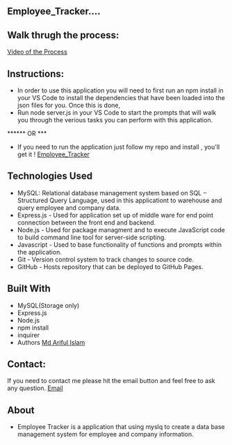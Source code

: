 ## Employee_Tracker....

## Walk thrugh the process:
[Video of the Process](https://drive.google.com/file/d/11kMv4RU-l8TPLHOOSN0UZTcKMoBlVN7s/view?usp=sharing)

## Instructions:
* In order to use this application you will need to first run an npm install in your VS Code 
  to install the dependencies that have been loaded into the json files for you. Once this is done,
* Run node server.js in your VS Code to start the prompts that will walk you through the verious 
  tasks you can perform with this application.
  
 ****** OR ***
 * If you need to run the application just follow my repo and install , you'll get it !
 [Employee_Tracker](git@github.com:Islam4049/employee_tracker.git)

## Technologies Used
* MySQL: Relational database management system based on SQL – Structured Query Language,
  used in this applicationt to warehouse and query employee and company data.
* Express.js - Used for application set up of middle ware for end point connection between the front end and backend.
* Node.js - Used for package managment and to execute JavaScript code to build command line tool for server-side scripting.
* Javascript - Used to base functionality of functions and prompts within the application.
* Git - Version control system to track changes to source code.
* GitHub - Hosts repository that can be deployed to GitHub Pages.


## Built With
* MySQL(Storage only)
* Express.js
* Node.js
* npm install
* inquirer
* Authors
[Md Ariful Islam](https://www.github.com/Islam4049)

## Contact:
If you need to contact me please hit the email button and feel free to ask any question.
[Email](mdislam4049@gmail.com)


## About
 * Employee Tracker is a application that using myslq to create a data base management system for employee and company information.
